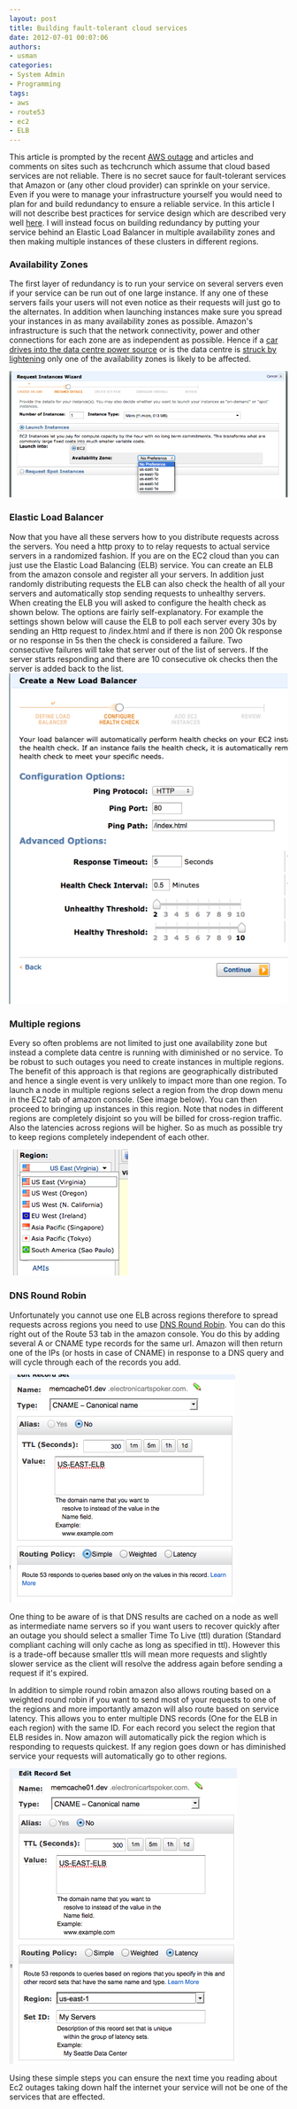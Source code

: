 ```yaml
--- 
layout: post
title: Building fault-tolerant cloud services
date: 2012-07-01 00:07:06
authors: 
- usman
categories: 
- System Admin
- Programming
tags:
- aws
- route53
- ec2
- ELB
---
```


This article is prompted by the recent [AWS outage](http://online.wsj.com/article/SB10001424052702304058404577498862386335838.html?mod=googlenews_wsj) and articles and comments on sites such as techcrunch which assume that cloud based services are not reliable. There is no secret sauce for fault-tolerant services that Amazon or (any other cloud provider) can sprinkle on your service. Even if you were to manage your infrastructure yourself you would need to plan for and build redundancy to ensure a reliable service. In this article I will not describe best practices for service design which are described very well [here](http://www.twilio.com/engineering/2011/04/22/why-twilio-wasnt-affected-by-todays-aws-issues/). I will instead focus on building redundancy by putting your service behind an Elastic Load Balancer in multiple availability zones and then making multiple instances of these clusters in different regions.  

### Availability Zones
The first layer of redundancy is to run your service on several servers even if your service can be run out of one large instance. If any one of these servers fails your users will not even notice as their requests will just go to the alternates. In addition when launching instances make sure you spread your instances in as many availability zones as possible. Amazon's infrastructure is such that the network connectivity, power and other connections for each zone are as independent as possible. Hence if a [car drives into the data centre power source](http://www.datacenterknowledge.com/archives/2010/05/13/car-crash-triggers-amazon-power-outage/) or is the data centre is [struck by lightening](http://www.readwriteweb.com/cloud/2011/08/amazons-ireland-services-still.php) only one of the availability zones is likely to be affected. 

![availability zone](/assets/images/availability_zone.png)

### Elastic Load Balancer
Now that you have all these servers how to you distribute requests across the servers. You need a http proxy to to relay requests to actual service servers in a randomized fashion. If you are on the EC2 cloud than you can just use the Elastic Load Balancing (ELB) service. You can create an ELB from the amazon console and register all your servers. In addition just randomly distributing requests the ELB can also check the health of all your servers and automatically stop sending requests to unhealthy servers. When creating the ELB you will asked to configure the health check as shown below. The options are fairly self-explanatory. For example the settings shown below will cause the ELB to poll each server every 30s by sending an Http request to /index.html and if there is non 200 Ok response or no response in 5s then the check is considered a failure. Two consecutive failures will take that server out of the list of servers. If the server starts responding and there are 10 consecutive ok checks then the server is added back to the list.  
![health check](/assets/images/healthcheck.png)

### Multiple regions

Every so often problems are not limited to just one availability zone but instead a complete data centre is running with diminished or no service. To be robust to such outages you need to create instances in multiple regions. The benefit of this approach is that regions are geographically distributed and hence a single event is very unlikely to impact more than one region. To launch a node in multiple regions select a region from the drop down menu in the EC2 tab of amazon console. (See image below). You can then proceed to bringing up instances in this region. Note that nodes in different regions are completely disjoint so you will be billed for cross-region traffic. Also the latencies across regions will be higher. So as much as possible try to keep regions completely independent of each other. 

![region](/assets/images/region.png)

### DNS Round Robin
Unfortunately you cannot use one ELB across regions therefore to spread requests across regions you need to use [DNS Round Robin](http://en.wikipedia.org/wiki/Round-robin_DNS).
You can do this right out of the Route 53 tab in the amazon console. You do this by adding several A or CNAME type records for the same url. Amazon will then return one of the IPs (or hosts in case of CNAME)  in response to a DNS query and will cycle through each of the records you add.  

![region](/assets/images/dns_simple.png)

One thing to be aware of is that DNS results are cached on a node as well as intermediate name servers so if you want users to recover quickly after an outage you should select a smaller Time To Live (ttl) duration (Standard compliant caching will only cache as long as specified in ttl). However this is a trade-off because smaller ttls will mean more requests and slightly slower service as the client will resolve the address again before sending a request if it's expired. 

In addition to simple round robin amazon also allows routing based on a weighted round robin if you want to send most of your requests to one of the regions and more importantly amazon will also route based on service latency. This allows you to enter multiple DNS records (One for the ELB in each region) with the same ID. For each record you select the region that ELB resides in. Now amazon will automatically pick the region which is responding to requests quickest. If any region goes down or has diminished service your requests will automatically go to other regions.

![region](/assets/images/dns-latency.png)

Using these simple steps you can ensure the next time you reading about Ec2 outages taking down half the internet your service will not be one of the services that are effected. 